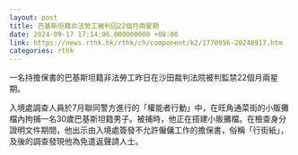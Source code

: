```yaml
---
layout: post
title: 巴基斯坦籍非法勞工被判囚22個月兩星期
date: 2024-09-17 17:14:06.000000000 +08:00
link: https://news.rthk.hk/rthk/ch/component/k2/1770956-20240917.htm
categories: rthk
---
```


一名持擔保書的巴基斯坦籍非法勞工昨日在沙田裁判法院被判監禁22個月兩星期。

入境處調查人員於7月聯同警方進行的「權能者行動」中，在旺角通菜街的小販攤檔內拘捕一名30歲巴基斯坦籍男子。被捕時，他正在搭建小販攤檔。在檢查身分證明文件期間，他出示由入境處簽發不允許僱傭工作的擔保書，俗稱「行街紙」，及後的調查發現他為免遣返聲請人士。
